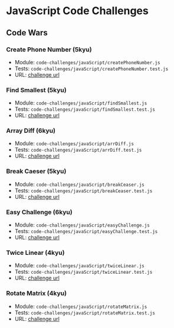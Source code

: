 # JavaScript Code Challenges
## Code Wars
### Create Phone Number (5kyu)
  * Module: `code-challenges/javaScript/createPhoneNumber.js`
  * Tests: `code-challenges/javaScript/createPhoneNumber.test.js`
  * URL: [challenge url](https://www.codewars.com/kata/525f50e3b73515a6db000b83)
### Find Smallest (5kyu)
  * Module: `code-challenges/javaScript/findSmallest.js`
  * Tests: `code-challenges/javaScript/findSmallest.test.js`
  * URL: [challenge url](https://www.codewars.com/kata/573992c724fc289553000e95)
### Array Diff (6kyu)
  * Module: `code-challenges/javaScript/arrDiff.js`
  * Tests: `code-challenges/javaScript/arrDiff.test.js`
  * URL: [challenge url](https://www.codewars.com/kata/523f5d21c841566fde000009)
### Break Caeser (5kyu)
  * Module: `code-challenges/javaScript/breakCeaser.js`
  * Tests: `code-challenges/javaScript/breakCeaser.test.js`
  * URL: [challenge url](https://www.codewars.com/kata/598e045b8c13926d8c0000e8)
### Easy Challenge (6kyu)
  * Module: `code-challenges/javaScript/easyChallenge.js`
  * Tests: `code-challenges/javaScript/easyChallenge.test.js`
  * URL: [challenge url](https://www.codewars.com/kata/5873b2010565844b9100026d)
### Twice Linear (4kyu)
  * Module: `code-challenges/javaScript/twiceLinear.js`
  * Tests: `code-challenges/javaScript/twiceLinear.test.js`
  * URL: [challenge url](https://www.codewars.com/kata/5672682212c8ecf83e000050)
### Rotate Matrix (4kyu)
  * Module: `code-challenges/javaScript/rotateMatrix.js`
  * Tests: `code-challenges/javaScript/rotateMatrix.test.js`
  * URL: [challenge url](https://www.codewars.com/kata/525a566985a9a47bc8000670)